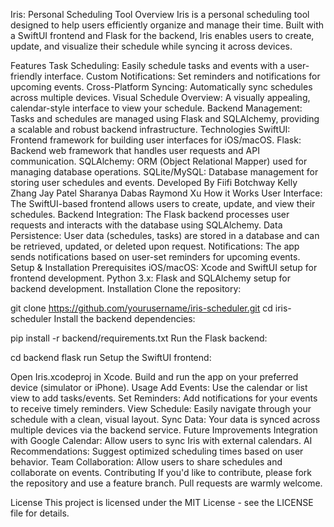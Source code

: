 Iris: Personal Scheduling Tool
Overview
Iris is a personal scheduling tool designed to help users efficiently organize and manage their time. Built with a SwiftUI frontend and Flask for the backend, Iris enables users to create, update, and visualize their schedule while syncing it across devices.

Features
Task Scheduling: Easily schedule tasks and events with a user-friendly interface.
Custom Notifications: Set reminders and notifications for upcoming events.
Cross-Platform Syncing: Automatically sync schedules across multiple devices.
Visual Schedule Overview: A visually appealing, calendar-style interface to view your schedule.
Backend Management: Tasks and schedules are managed using Flask and SQLAlchemy, providing a scalable and robust backend infrastructure.
Technologies
SwiftUI: Frontend framework for building user interfaces for iOS/macOS.
Flask: Backend web framework that handles user requests and API communication.
SQLAlchemy: ORM (Object Relational Mapper) used for managing database operations.
SQLite/MySQL: Database management for storing user schedules and events.
Developed By
Fiifi Botchway
Kelly Zhang
Jay Patel
Sharanya Dabas
Raymond Xu
How it Works
User Interface: The SwiftUI-based frontend allows users to create, update, and view their schedules.
Backend Integration: The Flask backend processes user requests and interacts with the database using SQLAlchemy.
Data Persistence: User data (schedules, tasks) are stored in a database and can be retrieved, updated, or deleted upon request.
Notifications: The app sends notifications based on user-set reminders for upcoming events.
Setup & Installation
Prerequisites
iOS/macOS: Xcode and SwiftUI setup for frontend development.
Python 3.x: Flask and SQLAlchemy setup for backend development.
Installation
Clone the repository:

git clone https://github.com/yourusername/iris-scheduler.git
cd iris-scheduler
Install the backend dependencies:

pip install -r backend/requirements.txt
Run the Flask backend:

cd backend
flask run
Setup the SwiftUI frontend:

Open Iris.xcodeproj in Xcode.
Build and run the app on your preferred device (simulator or iPhone).
Usage
Add Events: Use the calendar or list view to add tasks/events.
Set Reminders: Add notifications for your events to receive timely reminders.
View Schedule: Easily navigate through your schedule with a clean, visual layout.
Sync Data: Your data is synced across multiple devices via the backend service.
Future Improvements
Integration with Google Calendar: Allow users to sync Iris with external calendars.
AI Recommendations: Suggest optimized scheduling times based on user behavior.
Team Collaboration: Allow users to share schedules and collaborate on events.
Contributing
If you'd like to contribute, please fork the repository and use a feature branch. Pull requests are warmly welcome.

License
This project is licensed under the MIT License - see the LICENSE file for details.
